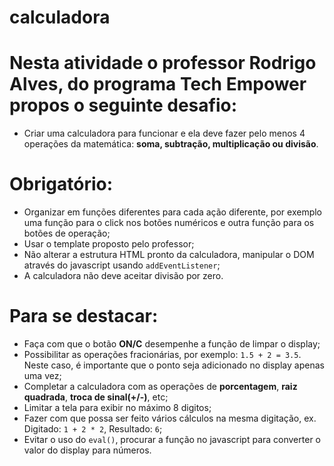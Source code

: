 # calculadora

# Nesta atividade o professor Rodrigo Alves, do programa Tech Empower propos o seguinte desafio:

- Criar uma calculadora para funcionar e ela deve fazer pelo menos 4 operações da matemática: **soma, subtração, multiplicação ou divisão**.

# Obrigatório:

- Organizar em funções diferentes para cada ação diferente, por exemplo uma função para o click nos botões numéricos e outra função para os botões de operação;
- Usar o template proposto pelo professor;
- Não alterar a estrutura HTML pronto da calculadora, manipular o DOM através do javascript usando `addEventListener`;
- A calculadora não deve aceitar divisão por zero.

# Para se destacar:

-   Faça com que o botão **ON/C** desempenhe a função de limpar o display;
-   Possibilitar as operações fracionárias, por exemplo: `1.5 + 2 = 3.5`. Neste caso, é importante que o ponto seja adicionado no display apenas uma vez;
-   Completar a calculadora com as operações de **porcentagem**, **raiz quadrada**, **troca de sinal(+/-)**, etc;
-   Limitar a tela para exibir no máximo 8 digitos;
-   Fazer com que possa ser feito vários cálculos na mesma digitação, ex. Digitado: `1 + 2 * 2`, Resultado: `6`;
-   Evitar o uso do `eval()`, procurar a função no javascript para converter o valor do display para números.

